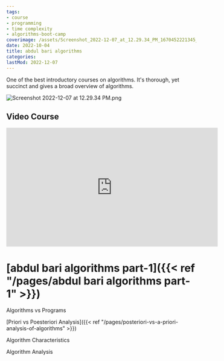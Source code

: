 ```yaml
---
tags:
- course
- programming
- time complexity
- algorithms-boot-camp
coverimage: /assets/Screenshot_2022-12-07_at_12.29.34_PM_1670452221345_0.png
date: 2022-10-04
title: abdul bari algorithms
categories:
lastMod: 2022-12-07
---
```

One of the best introductory courses on algorithms. It's thorough, yet succinct and gives a broad overview of algorithms.

![Screenshot 2022-12-07 at 12.29.34 PM.png](/assets/Screenshot_2022-12-07_at_12.29.34_PM_1670452221345_0.png)

## Video Course

<iframe width="560" height="315" src="https://www.youtube.com/embed/0IAPZzGSbME" title="YouTube video player" frameborder="0" allow="accelerometer; autoplay; clipboard-write; encrypted-media; gyroscope; picture-in-picture" allowfullscreen></iframe>

# [abdul bari algorithms part-1]({{< ref "/pages/abdul bari algorithms part-1" >}})

Algorithms vs Programs

[Priori vs Poesteriori Analysis]({{< ref "/pages/posteriori-vs-a-priori-analysis-of-algorithms" >}})

Algorithm Characteristics

Algorithm Analysis
